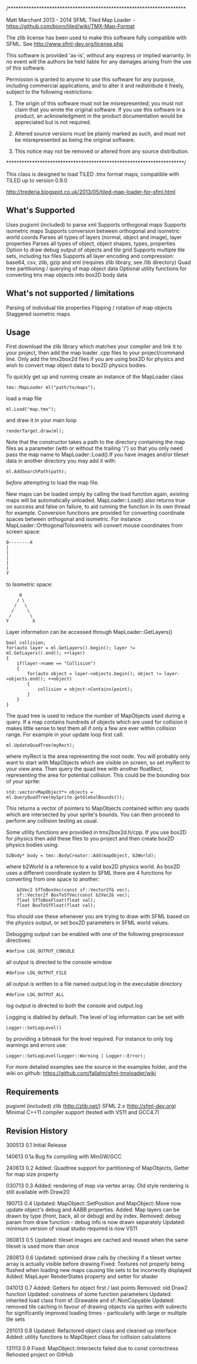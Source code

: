 /*********************************************************************

Matt Marchant 2013 - 2014
SFML Tiled Map Loader - https://github.com/bjorn/tiled/wiki/TMX-Map-Format

The zlib license has been used to make this software fully compatible
with SFML. See http://www.sfml-dev.org/license.php

This software is provided 'as-is', without any express or
implied warranty. In no event will the authors be held
liable for any damages arising from the use of this software.

Permission is granted to anyone to use this software for any purpose,
including commercial applications, and to alter it and redistribute
it freely, subject to the following restrictions:

1. The origin of this software must not be misrepresented;
   you must not claim that you wrote the original software.
   If you use this software in a product, an acknowledgment
   in the product documentation would be appreciated but
   is not required.

2. Altered source versions must be plainly marked as such,
   and must not be misrepresented as being the original software.

3. This notice may not be removed or altered from any
   source distribution.

*********************************************************************/

This class is designed to load TILED .tmx format maps, compatible with
TILED up to version 0.9.0

http://trederia.blogspot.co.uk/2013/05/tiled-map-loader-for-sfml.html


What's Supported
----------------

Uses pugixml (included) to parse xml
Supports orthogonal maps
Supports isometric maps
Supports conversion between orthogonal and isometric world coords
Parses all types of layers (normal, object and image), layer properties
Parses all types of object, object shapes, types, properties
Option to draw debug output of objects and tile grid
Supports multiple tile sets, including tsx files
Supports all layer encoding and compression: base64, csv, zlib, gzip and xml (requires zlib library, see /lib directory)
Quad tree partitioning / querying of map object data
Optional utility functions for converting tmx map objects into box2D body data


What's not supported / limitations
----------------------------------

Parsing of individual tile properties
Flipping / rotation of map objects
Staggered isometric maps



Usage
-----

First download the zlib library which matches your compiler and link it to your
project, then add the map loader .cpp files to your project/command line. Only
add the tmx2box2d files if you are using box2D for physics and wish to convert
map object data to box2D physics bodies.


To quickly get up and running create an instance of the MapLoader class

    tmx::MapLoader ml("path/to/maps");

load a map file

    ml.Load("map.tmx");

and draw it in your main loop

    renderTarget.draw(ml);


Note that the constructor takes a path to the directory containing the map files as a parameter (with
or without the trailing '/') so that you only need pass the map name to MapLoader::Load().If you have
images and/or tileset data in another directory you may add it with:

    ml.AddSearchPath(path);
	
*before* attempting to load the map file.

New maps can be loaded simply by calling the load function again, existing maps will be automatically
unloaded. MapLoader::Load() also returns true on success and false on failure, to aid running the function
in its own thread for example. Conversion functions are provided for converting coordinate spaces between
orthogonal and isometric. For instance MapLoader::OrthogonalToIsometric will convert mouse coordinates from
screen space:

    0--------X
    |
    |
    |
    |
    |
    Y

to Isometric space:

         0
        / \
       /   \
      /     \
     /       \
    Y         X

Layer information can be accessed through MapLoader::GetLayers()
    
    bool collision;
    for(auto layer = ml.GetLayers().begin(); layer != ml.GetLayers().end(); ++layer)
    {
        if(layer->name == "Collision")
        {
            for(auto object = layer->objects.begin(); object != layer->objects.end(); ++object)
            {
                collision = object->Contains(point);
            }
        }
    }


The quad tree is used to reduce the number of MapObjects used during a query. If a map contains
hundreds of objects which are used for collision it makes little sense to test them all if only
a few are ever within collision range. For example in your update loop first call:

	ml.UpdateQuadTree(myRect);

where myRect is the area representing the root node. You will probably only want to start with 
MapObjects which are visible on screen, so set myRect to your view area. Then query the quad tree
with another floatRect, representing the area for potential collision. This could be the bounding
box of your sprite:

	std::vector<MapObject*> objects = ml.QueryQuadTree(mySprite.getGlobalBounds());

This returns a vector of pointers to MapObjects contained within any quads which are intersected
by your sprite's bounds. You can then proceed to perform any collision testing as usual.


Some utility functions are providied in tmx2box2d.h/cpp. If you use box2D for physics then add these 
files to you project and then create box2D physics bodies using:

	b2Body* body = tmx::BodyCreator::Add(mapObject, b2World);
	
where b2World is a reference to a valid box2D physics world. As box2D uses a different coordinate
system to SFML there are 4 functions for converting from one space to another:

        b2Vec2 SfToBoxVec(const sf::Vector2f& vec);
        sf::Vector2f BoxToSfVec(const b2Vec2& vec);
        float SfToBoxFloat(float val);
        float BoxToSfFloat(float val);

You should use these whenever you are trying to draw with SFML based on the physics output, or set
box2D parameters in SFML world values.


Debugging output can be enabled with one of the following preprocessor directives:

    #define LOG_OUTPUT_CONSOLE

all output is directed to the console window
	
    #define LOG_OUTPUT_FILE

all output is written to a file named output.log in the executable directory
	
    #define LOG_OUTPUT_ALL

log output is directed to both the console and output.log
	
Logging is diabled by default. The level of log information can be set with

    Logger::SetLogLevel()
    
by providing a bitmask for the level required. For instance to only log warnings
and errors use:

    Logger::SetLogLevel(Logger::Warning | Logger::Error);



For more detailed examples see the source in the examples folder, and the wiki on github:
https://github.com/fallahn/sfml-tmxloader/wiki



Requirements
------------

pugixml (included)
zlib (http://zlib.net/)
SFML 2.x (http://sfml-dev.org)
Minimal C++11 compiler support (tested with VS11 and GCC4.7)


Revision History
----------------

300513 0.1 Initial Release

140613 0.1a Bug fix compiling with MinGW/GCC

240613 0.2 Added: Quadtree support for partitioning of MapObjects, Getter for map size property

030713 0.3 Added: rendering of map via vertex array. Old style rendering is still available with Draw2()

190713 0.4 Updated: MapObject::SetPosition and MapObject::Move now update object's debug and AABB properties.
	   Added: Map layers can be drawn by type (front, back, all or debug) and by index.
	   Removed: debug param from draw function - debug info is now drawn separately
	   Updated: minimum version of visual studio required is now VS11

060813 0.5 Updated: tileset images are cached and reused when the same tileset is used more than once

280813 0.6 Updated: optimised draw calls by checking if a tileset vertex array is actually visible before
		    drawing
	   Fixed: Textures not properly being flushed when loading new maps causing tile sets to be incorrectly
		   displayed
           Added: MapLayer RenderStates property and setter for shader

041013 0.7 Added: Getters for object first / last points
	   Removed: old Draw2 function
 	   Updated: constness of some function parameters
	   Updated: inherited load class from sf::Drawable and sf::NonCopyable
	   Updated: removed tile caching in favour of drawing objects via sprites with subrects for significantly
		    improved loading times - particularly with large or multiple tile sets

291013 0.8 Updated: Refactored object class and cleaned up interface
	   Added: utility functions to MapObject class for collision calculations

131113 0.9 Fixed: MapObject::Intersects failed due to const correctness
	   Rehosted project on GitHub
	   